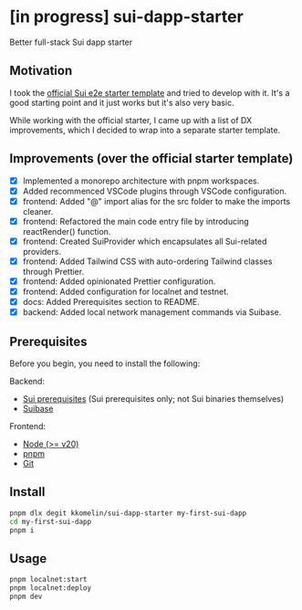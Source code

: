 # [in progress] sui-dapp-starter

Better full-stack Sui dapp starter

## Motivation

I took the [official Sui e2e starter template](https://github.com/MystenLabs/sui/tree/main/sdk/create-dapp) and tried to develop with it. 
It's a good starting point and it just works but it's also very basic. 

While working with the official starter, I came up with a list of DX improvements, which I decided to wrap into a separate starter template.

## Improvements (over the official starter template)

- [x] Implemented a monorepo architecture with pnpm workspaces.
- [x] Added recommenced VSCode plugins through VSCode configuration.
- [x] frontend: Added "@" import alias for the src folder to make the imports cleaner.
- [x] frontend: Refactored the main code entry file by introducing reactRender() function.
- [x] frontend: Created SuiProvider which encapsulates all Sui-related providers.
- [x] frontend: Added Tailwind CSS with auto-ordering Tailwind classes through Prettier.
- [x] frontend: Added opinionated Prettier configuration.
- [x] frontend: Added configuration for localnet and testnet.
- [x] docs: Added Prerequisites section to README.
- [x] backend: Added local network management commands via Suibase.

## Prerequisites

Before you begin, you need to install the following:

Backend:
- [Sui prerequisites](https://docs.sui.io/build/install#prerequisites) (Sui prerequisites only; not Sui binaries themselves)
- [Suibase](https://suibase.io/how-to/install.html)

Frontend:
- [Node (>= v20)](https://nodejs.org/en/download/)
- [pnpm](https://pnpm.io/installation)
- [Git](https://git-scm.com/downloads)

## Install

```bash
pnpm dlx degit kkomelin/sui-dapp-starter my-first-sui-dapp
cd my-first-sui-dapp
pnpm i
```

## Usage

```bash
pnpm localnet:start
pnpm localnet:deploy
pnpm dev
```
